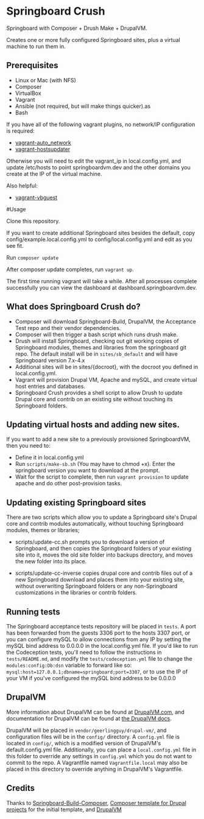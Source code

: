 # Springboard Crush

Springboard with Composer + Drush Make + DrupalVM.

Creates one or more fully configured Springboard sites, plus a virtual machine to run them in.

## Prerequisites

- Linux or Mac (with NFS)
- Composer
- VirtualBox
- Vagrant
- Ansible (not required, but will make things quicker).as
- Bash

If you have all of the following vagrant plugins, no network/IP configuration is required:

- [vagrant-auto_network](https://github.com/oscar-stack/vagrant-auto_network)
- [vagrant-hostsupdater](https://github.com/cogitatio/vagrant-hostsupdater)

Otherwise you will need to edit the vagrant_ip in local.config.yml, and update /etc/hosts to
point springboardvm.dev and the other domains you create at the IP of the virtual machine.

Also helpful:

- [vagrant-vbguest](https://github.com/dotless-de/vagrant-vbguest)

#Usage

Clone this repository.

If you want to create additional Springboard sites besides the default, copy config/example.local.config.yml to
config/local.config.yml and edit as you see fit.

Run `composer update`

After composer  update completes, run `vagrant up`.

The first time running vagrant will take a while. After all processes complete successfully
you can view the dashboard at dashboard.springboardvm.dev.

## What does Springboard Crush do?

* Composer will download Springboard-Build, DrupalVM, the Acceptance Test repo and their vendor dependencies.
* Composer will then trigger a bash script which runs drush make.
* Drush will install Springboard, checking out git working copies of Springboard modules, themes and libraries from the springboard git repo. The default install will be in `sites/sb_default` and will have Springboard version 7.x-4.x
* Additional sites will be in sites/{docroot}, with the docroot you defined in local.config.yml.
* Vagrant will provision Drupal VM, Apache and mySQL, and create virtual host entries and databases.
* Springboard Crush provides a shell script to allow Drush to update Drupal core and contrib on an existing site without touching its Springboard folders.

## Updating virtual hosts and adding new sites.

If you want to add a new site to a previously provisioned SpringboardVM, then you need to:
* Define it in local.config.yml
* Run `scripts/make-sb.sh` (You may have to chmod +x). Enter the springboard version you want to download at the prompt.
* Wait for the script to complete, then run `vagrant provision` to update apache
and do other post-provision tasks.

## Updating existing Springboard sites

There are two scripts which allow you to update a Springboard site's Drupal core and contrib modules automatically,
without touching Springboard modules, themes or libraries;

* scripts/update-cc.sh prompts you to download a version of Springboard, and then copies
the Springboard folders of your existing site into it, moves the old site folder into backups directory, and moves
the new folder into its place.

* scripts/update-cc-inverse copies drupal core and contrib files out of a new Springboard download and places them into your existing
site, without overwriting Springboard folders or any non-Springboard customizations in the libraries or contrib folders.

## Running tests
The Springboard acceptance tests repository will be placed in `tests`.
A port has been forwarded from the guests 3306 port to the hosts 3307 port,
or you can configure mySQL to allow connections from any IP by setting the mySQL
bind address to 0.0.0.0 in the local.config.yml file.
If you'd like to run the Codeception tests, you'll need to follow the instructions
in `tests/README.md`, and modify the `tests/codeception.yml` file to change
the `modules:config:Db:dsn` variable to forward like so: `mysql:host=127.0.0.1;dbname=springboard;port=3307`,
or to use the IP of your VM if you've configured the mySQL bind address to be 0.0.0.0

## DrupalVM

More information about DrupalVM can be found at [DrupalVM.com](http://drupalvm.com/),
and documentation for DrupalVM can be found at [the DrupalVM docs](http://docs.drupalvm.com/).

DrupalVM will be placed in `vendor/geerlingguy/drupal-vm/`,
and configuration files will be in the `config/`
directory. A `config.yml` file is located in `config/`, which is a
modified version of DrupalVM's default.config.yml file.
Additionally, you can place a `local.config.yml` file in
this folder to override any settings in `config.yml` which you
do not want to commit to the repo.
A Vagrantfile named `Vagrantfile.local` may also be placed in this
directory to override anything in DrupalVM's Vagrantfile.

## Credits

Thanks to [Springboard-Build-Composer](https://github.com/robertromore/Springboard-Build-Composer), [Composer template for Drupal projects](https://github.com/drupal-composer/drupal-project/tree/7.x) for the initial template, and [DrupalVM](https://www.drupalvm.com/)
